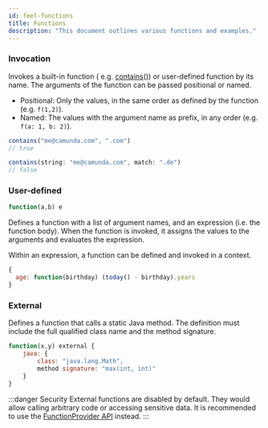 ```yaml
---
id: feel-functions
title: Functions
description: "This document outlines various functions and examples."
---
```


### Invocation

Invokes a built-in function (
e.g. [contains()](../builtin-functions/feel-built-in-functions-string#contains)) or user-defined
function by its name. The arguments of the function can be passed positional or named.

- Positional: Only the values, in the same order as defined by the function (e.g. `f(1,2)`).
- Named: The values with the argument name as prefix, in any order (e.g. `f(a: 1, b: 2)`).

```js
contains("me@camunda.com", ".com")
// true

contains(string: "me@camunda.com", match: ".de")
// false
```

### User-defined

```js
function(a,b) e
```

Defines a function with a list of argument names, and an expression (i.e. the function body). When
the function is invoked, it assigns the values to the arguments and evaluates the expression.

Within an expression, a function can be defined and invoked in a context.

```js
{
  age: function(birthday) (today() - birthday).years
}
```

### External

Defines a function that calls a static Java method. The definition must include the full qualified
class name and the method signature.

```js
function(x,y) external { 
    java: { 
        class: "java.lang.Math", 
        method signature: "max(int, int)" 
    } 
}
```

:::danger Security 
External functions are disabled by default. They would allow calling arbitrary
code or accessing sensitive data. It is recommended to use the 
[FunctionProvider API](../developer-guide/function-provider-spi.md) instead.
:::